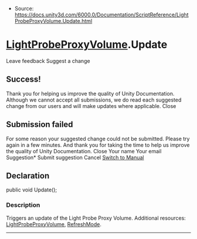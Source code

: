 * Source: https://docs.unity3d.com/6000.0/Documentation/ScriptReference/LightProbeProxyVolume.Update.html

#  [LightProbeProxyVolume](https://docs.unity3d.com/6000.0/Documentation/ScriptReference/LightProbeProxyVolume.html).Update
Leave feedback
Suggest a change
## Success!
Thank you for helping us improve the quality of Unity Documentation. Although we cannot accept all submissions, we do read each suggested change from our users and will make updates where applicable.
Close
## Submission failed
For some reason your suggested change could not be submitted. Please <a>try again</a> in a few minutes. And thank you for taking the time to help us improve the quality of Unity Documentation.
Close
Your name Your email Suggestion* Submit suggestion
Cancel
[Switch to Manual](https://docs.unity3d.com/6000.0/Documentation/Manual/class-LightProbeProxyVolume.html "Go to LightProbeProxyVolume Component in the Manual")
## Declaration
public void Update(); 
### Description
Triggers an update of the Light Probe Proxy Volume.
Additional resources: [LightProbeProxyVolume](https://docs.unity3d.com/6000.0/Documentation/ScriptReference/LightProbeProxyVolume.html), [RefreshMode](https://docs.unity3d.com/6000.0/Documentation/ScriptReference/LightProbeProxyVolume.RefreshMode.html).
* * *

